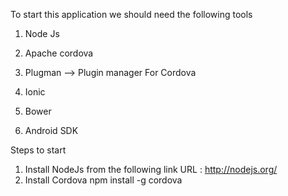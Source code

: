 To start this application we should need the following tools

1. Node Js

2. Apache cordova

3. Plugman --> Plugin manager For Cordova

4. Ionic

5. Bower

6. Android SDK

Steps to start

1. Install NodeJs from the following link
      URL :  http://nodejs.org/
2. Install Cordova
      npm install -g cordova
